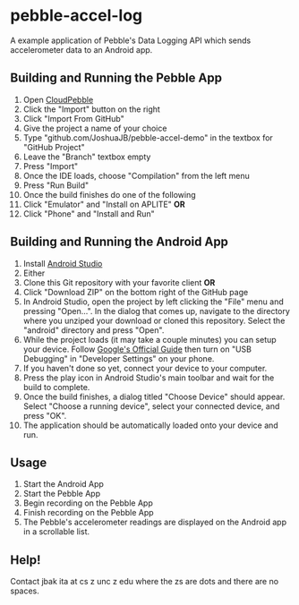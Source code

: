 # pebble-accel-log
A example application of Pebble's Data Logging API which sends accelerometer data to an Android app.

## Building and Running the Pebble App
1. Open [CloudPebble](https://cloudpebble.net)
2. Click the "Import" button on the right
3. Click "Import From GitHub"
4. Give the project a name of your choice
5. Type "github.com/JoshuaJB/pebble-accel-demo" in the textbox for "GitHub Project"
6. Leave the "Branch" textbox empty
7. Press "Import"
8. Once the IDE loads, choose "Compilation" from the left menu
9. Press "Run Build"
10. Once the build finishes do one of the following
  1. Click "Emulator" and "Install on APLITE" **OR**
  2. Click "Phone" and "Install and Run"

## Building and Running the Android App
1. Install [Android Studio](http://developer.android.com/sdk/index.html)
2. Either
 1. Clone this Git repository with your favorite client **OR**
 2. Click "Download ZIP" on the bottom right of the GitHub page
3. In Android Studio, open the project by left clicking the "File" menu and pressing "Open...". In the dialog that comes up, navigate to the directory where you unziped your download or cloned this repository. Select the "android" directory and press "Open".
4. While the project loads (it may take a couple minutes) you can setup your device. Follow [Google's Official Guide](http://developer.android.com/tools/device.html) then turn on "USB Debugging" in "Developer Settings" on your phone.
5. If you haven't done so yet, connect your device to your computer.
6. Press the play icon in Android Studio's main toolbar and wait for the build to complete.
7. Once the build finishes, a dialog titled "Choose Device" should appear. Select "Choose a running device", select your connected device, and press "OK".
8. The application should be automatically loaded onto your device and run.

## Usage
1. Start the Android App
2. Start the Pebble App
3. Begin recording on the Pebble App
4. Finish recording on the Pebble App
5. The Pebble's accelerometer readings are displayed on the Android app in a scrollable list.

## Help!
Contact jbak ita at cs z unc z edu where the zs are dots and there are no spaces.

